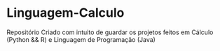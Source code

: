 # Linguagem-Calculo
Repositório Criado com intuito de guardar os projetos feitos em Cálculo (Python &amp;&amp; R) e Linguagem de Programação (Java)
